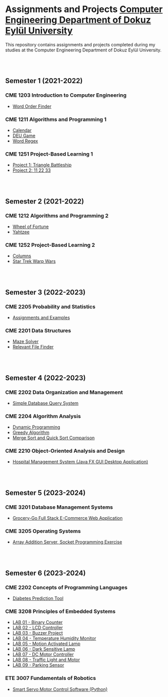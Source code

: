 # Assignments and Projects [Computer Engineering Department of Dokuz Eylül University](https://ceng.deu.edu.tr/en/)

This repository contains assignments and projects completed during my studies at the Computer Engineering Department of Dokuz Eylül University.

<br><br>

## Semester 1 (2021-2022)

### CME 1203 Introduction to Computer Engineering
- [Word Order Finder](deu_ceng/semester_1_2021-2022/cme_1203_introduction_to_computer_engineering/word_order_finder)

### CME 1211 Algorithms and Programming 1
- [Calendar](deu_ceng/semester_1_2021-2022/cme_1211_algorithms_and_programming_1/calender)
- [DEU Game](deu_ceng/semester_1_2021-2022/cme_1211_algorithms_and_programming_1/deu_game)
- [Word Regex](deu_ceng/semester_1_2021-2022/cme_1211_algorithms_and_programming_1/word_regex)

### CME 1251 Project-Based Learning 1
- [Project 1: Triangle Battleship](deu_ceng/semester_1_2021-2022/cme_1251_project_based_learning_1/project_1_triangle_battleship)
- [Project 2: 11 22 33](deu_ceng/semester_1_2021-2022/cme_1251_project_based_learning_1/project_2_11_22_33)

<br><br>

## Semester 2 (2021-2022)

### CME 1212 Algorithms and Programming 2
- [Wheel of Fortune](deu_ceng/semester_2_2021-2022/cme_1212_algorithms_and_programming_2/WheelOfFortune)
- [Yahtzee](deu_ceng/semester_2_2021-2022/cme_1212_algorithms_and_programming_2/Yahtzee)

### CME 1252 Project-Based Learning 2
- [Columns](deu_ceng/semester_2_2021-2022/cme_1252_project_based_learning_2/columns)
- [Star Trek Warp Wars](deu_ceng/semester_2_2021-2022/cme_1252_project_based_learning_2/star_trek_warp_wars)

<br><br>

## Semester 3 (2022-2023)

### CME 2205 Probability and Statistics
- [Assignments and Examples](deu_ceng/semester_3_2022-2023/cme_2205_probability_and_statistics)

### CME 2201 Data Structures
- [Maze Solver](deu_ceng/semester_3_2022-2023/cme_2201_data_structures/maze_solver)
- [Relevant File Finder](deu_ceng/semester_3_2022-2023/cme_2201_data_structures/relevant_file_finder)

<br><br>

## Semester 4 (2022-2023)

### CME 2202 Data Organization and Management
- [Simple Database Query System](deu_ceng/semester_4_2022-2023/cme_2202_data_organization_and_management/simple_database_query_system)

### CME 2204 Algorithm Analysis
- [Dynamic Programming](deu_ceng/semester_4_2022-2023/cme_2204_algorithm_analysis/dynamic_programming)
- [Greedy Algorithm](deu_ceng/semester_4_2022-2023/cme_2204_algorithm_analysis/greedy_algorithm)
- [Merge Sort and Quick Sort Comparison](deu_ceng/semester_4_2022-2023/cme_2204_algorithm_analysis/mergeSort_quickSort_comparison)

### CME 2210 Object-Oriented Analysis and Design
- [Hospital Management System (Java FX GUI Desktop Application)](deu_ceng/semester_4_2022-2023/cme_2210_object_oriented_analysis_and_design/hospital_management_system)

<br><br>

## Semester 5 (2023-2024)

### CME 3201 Database Management Systems
- [Grocery-Go Full Stack E-Commerce Web Application](deu_ceng/semester_5_2023-2024/cme_3201_database_management_systems)

### CME 3205 Operating Systems
- [Array Addition Server, Socket Programming Exercise](deu_ceng/semester_5_2023-2024/cme_3205_operating_systems)

<br><br>

## Semester 6 (2023-2024)

### CME 2202 Concepts of Programming Languages
- [Diabetes Prediction Tool](deu_ceng/semester_6_2023-2024/cme_2202_concepts_of_programming_languages)

### CME 3208 Principles of Embedded Systems
- [LAB 01 - Binary Counter](deu_ceng/semester_6_2023-2024/cme_3208_principles_of_embedded_systems/LAB%2001%20-%20Binary%20Counter)
- [LAB 02 - LCD Controller](deu_ceng/semester_6_2023-2024/cme_3208_principles_of_embedded_systems/LAB%2002%20-%20LCD%20Controller)
- [LAB 03 - Buzzer Project](deu_ceng/semester_6_2023-2024/cme_3208_principles_of_embedded_systems/LAB%2003%20-%20Buzzer%20Project)
- [LAB 04 - Temperature Humidity Monitor](deu_ceng/semester_6_2023-2024/cme_3208_principles_of_embedded_systems/LAB%2004%20-%20Temperature%20Humidity%20Monitor)
- [LAB 05 - Motion Activated Lamp](deu_ceng/semester_6_2023-2024/cme_3208_principles_of_embedded_systems/LAB%2005%20-%20Motion%20Activated%20Lamp)
- [LAB 06 - Dark Sensitive Lamp](deu_ceng/semester_6_2023-2024/cme_3208_principles_of_embedded_systems/LAB%2006%20-%20Dark%20Sensitive%20Lamp)
- [LAB 07 - DC Motor Controller](deu_ceng/semester_6_2023-2024/cme_3208_principles_of_embedded_systems/LAB%2007%20-%20DC%20Motor%20Controller)
- [LAB 08 - Traffic Light and Motor](deu_ceng/semester_6_2023-2024/cme_3208_principles_of_embedded_systems/LAB%2008%20-%20Traffic%20Light%20and%20Motor)
- [LAB 09 - Parking Sensor](deu_ceng/semester_6_2023-2024/cme_3208_principles_of_embedded_systems/LAB%2009%20-%20Parking%20Sensor)

### ETE 3007 Fundamentals of Robotics
- [Smart Servo Motor Control Software (Python)](deu_ceng/semester_6_2023-2024/ete_3007_fundamentals_of_robotics/)